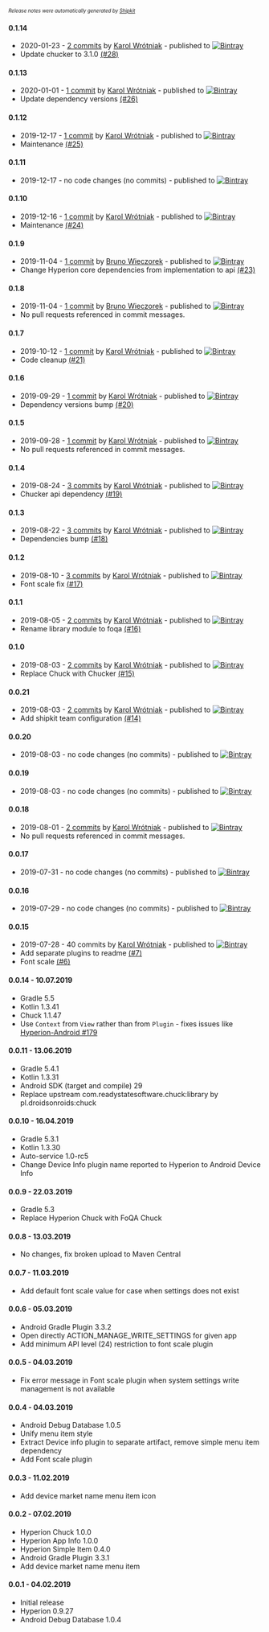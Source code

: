 <sup><sup>*Release notes were automatically generated by [Shipkit](http://shipkit.org/)*</sup></sup>

#### 0.1.14
 - 2020-01-23 - [2 commits](https://github.com/DroidsOnRoids/FoQA/compare/v0.1.13...v0.1.14) by [Karol Wrótniak](https://github.com/koral--) - published to [![Bintray](https://img.shields.io/badge/Bintray-0.1.14-green.svg)](https://bintray.com/droidsonroids/maven/FoQA/0.1.14)
 - Update chucker to 3.1.0 [(#28)](https://github.com/DroidsOnRoids/FoQA/pull/28)

#### 0.1.13
 - 2020-01-01 - [1 commit](https://github.com/DroidsOnRoids/FoQA/compare/v0.1.12...v0.1.13) by [Karol Wrótniak](https://github.com/koral--) - published to [![Bintray](https://img.shields.io/badge/Bintray-0.1.13-green.svg)](https://bintray.com/droidsonroids/maven/FoQA/0.1.13)
 - Update dependency versions [(#26)](https://github.com/DroidsOnRoids/FoQA/pull/26)

#### 0.1.12
 - 2019-12-17 - [1 commit](https://github.com/DroidsOnRoids/FoQA/compare/v0.1.11...v0.1.12) by [Karol Wrótniak](https://github.com/koral--) - published to [![Bintray](https://img.shields.io/badge/Bintray-0.1.12-green.svg)](https://bintray.com/droidsonroids/maven/FoQA/0.1.12)
 - Maintenance [(#25)](https://github.com/DroidsOnRoids/FoQA/pull/25)

#### 0.1.11
 - 2019-12-17 - no code changes (no commits) - published to [![Bintray](https://img.shields.io/badge/Bintray-0.1.11-green.svg)](https://bintray.com/droidsonroids/maven/FoQA/0.1.11)

#### 0.1.10
 - 2019-12-16 - [1 commit](https://github.com/DroidsOnRoids/FoQA/compare/v0.1.9...v0.1.10) by [Karol Wrótniak](https://github.com/koral--) - published to [![Bintray](https://img.shields.io/badge/Bintray-0.1.10-green.svg)](https://bintray.com/droidsonroids/maven/FoQA/0.1.10)
 - Maintenance [(#24)](https://github.com/DroidsOnRoids/FoQA/pull/24)

#### 0.1.9
 - 2019-11-04 - [1 commit](https://github.com/DroidsOnRoids/FoQA/compare/v0.1.8...v0.1.9) by [Bruno Wieczorek](https://github.com/burnoo) - published to [![Bintray](https://img.shields.io/badge/Bintray-0.1.9-green.svg)](https://bintray.com/droidsonroids/maven/FoQA/0.1.9)
 -  Change Hyperion core dependencies from implementation to api [(#23)](https://github.com/DroidsOnRoids/FoQA/pull/23)

#### 0.1.8
 - 2019-11-04 - [1 commit](https://github.com/DroidsOnRoids/FoQA/compare/v0.1.7...v0.1.8) by [Bruno Wieczorek](https://github.com/burnoo) - published to [![Bintray](https://img.shields.io/badge/Bintray-0.1.8-green.svg)](https://bintray.com/droidsonroids/maven/FoQA/0.1.8)
 - No pull requests referenced in commit messages.

#### 0.1.7
 - 2019-10-12 - [1 commit](https://github.com/DroidsOnRoids/FoQA/compare/v0.1.6...v0.1.7) by [Karol Wrótniak](https://github.com/koral--) - published to [![Bintray](https://img.shields.io/badge/Bintray-0.1.7-green.svg)](https://bintray.com/droidsonroids/maven/FoQA/0.1.7)
 - Code cleanup [(#21)](https://github.com/DroidsOnRoids/FoQA/pull/21)

#### 0.1.6
 - 2019-09-29 - [1 commit](https://github.com/DroidsOnRoids/FoQA/compare/v0.1.5...v0.1.6) by [Karol Wrótniak](https://github.com/koral--) - published to [![Bintray](https://img.shields.io/badge/Bintray-0.1.6-green.svg)](https://bintray.com/droidsonroids/maven/FoQA/0.1.6)
 - Dependency versions bump [(#20)](https://github.com/DroidsOnRoids/FoQA/pull/20)

#### 0.1.5
 - 2019-09-28 - [1 commit](https://github.com/DroidsOnRoids/FoQA/compare/v0.1.4...v0.1.5) by [Karol Wrótniak](https://github.com/koral--) - published to [![Bintray](https://img.shields.io/badge/Bintray-0.1.5-green.svg)](https://bintray.com/droidsonroids/maven/FoQA/0.1.5)
 - No pull requests referenced in commit messages.

#### 0.1.4
 - 2019-08-24 - [3 commits](https://github.com/DroidsOnRoids/FoQA/compare/v0.1.3...v0.1.4) by [Karol Wrótniak](https://github.com/koral--) - published to [![Bintray](https://img.shields.io/badge/Bintray-0.1.4-green.svg)](https://bintray.com/droidsonroids/maven/FoQA/0.1.4)
 - Chucker api dependency [(#19)](https://github.com/DroidsOnRoids/FoQA/pull/19)

#### 0.1.3
 - 2019-08-22 - [3 commits](https://github.com/DroidsOnRoids/FoQA/compare/v0.1.2...v0.1.3) by [Karol Wrótniak](https://github.com/koral--) - published to [![Bintray](https://img.shields.io/badge/Bintray-0.1.3-green.svg)](https://bintray.com/droidsonroids/maven/FoQA/0.1.3)
 - Dependencies bump [(#18)](https://github.com/DroidsOnRoids/FoQA/pull/18)

#### 0.1.2
 - 2019-08-10 - [3 commits](https://github.com/DroidsOnRoids/FoQA/compare/v0.1.1...v0.1.2) by [Karol Wrótniak](https://github.com/koral--) - published to [![Bintray](https://img.shields.io/badge/Bintray-0.1.2-green.svg)](https://bintray.com/droidsonroids/maven/FoQA/0.1.2)
 - Font scale fix [(#17)](https://github.com/DroidsOnRoids/FoQA/pull/17)

#### 0.1.1
 - 2019-08-05 - [2 commits](https://github.com/DroidsOnRoids/FoQA/compare/v0.1.0...v0.1.1) by [Karol Wrótniak](https://github.com/koral--) - published to [![Bintray](https://img.shields.io/badge/Bintray-0.1.1-green.svg)](https://bintray.com/droidsonroids/maven/FoQA/0.1.1)
 - Rename library module to foqa [(#16)](https://github.com/DroidsOnRoids/FoQA/pull/16)

#### 0.1.0
 - 2019-08-03 - [2 commits](https://github.com/DroidsOnRoids/FoQA/compare/v0.0.21...v0.1.0) by [Karol Wrótniak](https://github.com/koral--) - published to [![Bintray](https://img.shields.io/badge/Bintray-0.1.0-green.svg)](https://bintray.com/droidsonroids/maven/FoQA/0.1.0)
 - Replace Chuck with Chucker [(#15)](https://github.com/DroidsOnRoids/FoQA/pull/15)

#### 0.0.21
 - 2019-08-03 - [2 commits](https://github.com/DroidsOnRoids/FoQA/compare/v0.0.20...v0.0.21) by [Karol Wrótniak](https://github.com/koral--) - published to [![Bintray](https://img.shields.io/badge/Bintray-0.0.21-green.svg)](https://bintray.com/droidsonroids/maven/FoQA/0.0.21)
 - Add shipkit team configuration [(#14)](https://github.com/DroidsOnRoids/FoQA/pull/14)

#### 0.0.20
 - 2019-08-03 - no code changes (no commits) - published to [![Bintray](https://img.shields.io/badge/Bintray-0.0.20-green.svg)](https://bintray.com/droidsonroids/maven/FoQA/0.0.20)

#### 0.0.19
 - 2019-08-03 - no code changes (no commits) - published to [![Bintray](https://img.shields.io/badge/Bintray-0.0.19-green.svg)](https://bintray.com/droidsonroids/maven/FoQA/0.0.19)

#### 0.0.18
 - 2019-08-01 - [2 commits](https://github.com/DroidsOnRoids/FoQA/compare/v0.0.17...v0.0.18) by [Karol Wrótniak](https://github.com/koral--) - published to [![Bintray](https://img.shields.io/badge/Bintray-0.0.18-green.svg)](https://bintray.com/droidsonroids/maven/FoQA/0.0.18)
 - No pull requests referenced in commit messages.

#### 0.0.17
 - 2019-07-31 - no code changes (no commits) - published to [![Bintray](https://img.shields.io/badge/Bintray-0.0.17-green.svg)](https://bintray.com/droidsonroids/maven/FoQA/0.0.17)

#### 0.0.16
 - 2019-07-29 - no code changes (no commits) - published to [![Bintray](https://img.shields.io/badge/Bintray-0.0.16-green.svg)](https://bintray.com/droidsonroids/maven/FoQA/0.0.16)

#### 0.0.15
 - 2019-07-28 - 40 commits by [Karol Wrótniak](https://github.com/koral--) - published to [![Bintray](https://img.shields.io/badge/Bintray-0.0.15-green.svg)](https://bintray.com/droidsonroids/maven/FoQA/0.0.15)
 - Add separate plugins to readme [(#7)](https://github.com/DroidsOnRoids/FoQA/pull/7)
 - Font scale [(#6)](https://github.com/DroidsOnRoids/FoQA/pull/6)

#### 0.0.14 - 10.07.2019
- Gradle 5.5
- Kotlin 1.3.41
- Chuck 1.1.47
- Use `Context` from `View` rather than from `Plugin` - fixes issues like [Hyperion-Android #179](https://github.com/willowtreeapps/Hyperion-Android/issues/179)

#### 0.0.11 - 13.06.2019
- Gradle 5.4.1
- Kotlin 1.3.31
- Android SDK (target and compile) 29
- Replace upstream com.readystatesoftware.chuck:library by pl.droidsonroids:chuck

#### 0.0.10 - 16.04.2019
- Gradle 5.3.1
- Kotlin 1.3.30
- Auto-service 1.0-rc5
- Change Device Info plugin name reported to Hyperion to Android Device Info

#### 0.0.9 - 22.03.2019
- Gradle 5.3
- Replace Hyperion Chuck with FoQA Chuck

#### 0.0.8 - 13.03.2019
- No changes, fix broken upload to Maven Central

#### 0.0.7 - 11.03.2019
- Add default font scale value for case when settings does not exist

#### 0.0.6 - 05.03.2019
- Android Gradle Plugin 3.3.2
- Open directly ACTION_MANAGE_WRITE_SETTINGS for given app
- Add minimum API level (24) restriction to font scale plugin 

#### 0.0.5 - 04.03.2019
- Fix error message in Font scale plugin when system settings write management is not available

#### 0.0.4 - 04.03.2019
- Android Debug Database 1.0.5
- Unify menu item style
- Extract Device info plugin to separate artifact, remove simple menu item dependency
- Add Font scale plugin

#### 0.0.3 - 11.02.2019
- Add device market name menu item icon

#### 0.0.2 - 07.02.2019
- Hyperion Chuck 1.0.0
- Hyperion App Info 1.0.0
- Hyperion Simple Item 0.4.0
- Android Gradle Plugin 3.3.1
- Add device market name menu item

#### 0.0.1 - 04.02.2019
- Initial release
- Hyperion 0.9.27
- Android Debug Database 1.0.4